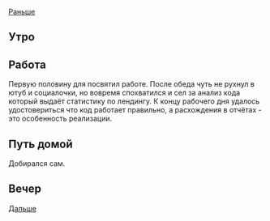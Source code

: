 [Раньше](2021.04.06.md)  
## Утро
## Работа
Первую половину для посвятил работе.
После обеда чуть не рухнул в ютуб и социалочки, но вовремя спохватился и сел за анализ кода который выдаёт статистику по лендингу. К концу рабочего дня удалось удостовериться что код работает правильно, а расхождения в отчётах - это особенность реализации.
## Путь домой
Добирался сам.
## Вечер
[Дальше](2021.04.08.md)
